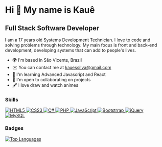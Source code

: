 Hi 👋 My name is Kauê
==========================

Full Stack Software Developer
-----------------------------

I am a 17 years old Systems Development Technician. I love to code and solving problems through technology. My main focus is front and back-end development, developing systems that can add to people's lives.

* 🌍  I'm based in São Vicente, Brazil
* ✉️  You can contact me at [kauessilva@gmail.com](mailto:kauessilva00@gmail.com)
* 🧠  I'm learning Advanced Javascript and React
* 🤝  I'm open to collaborating on projects
* 🖋️  I love draw and watch animes

### Skills

<div align="left">
    <a href="https://developer.mozilla.org/en-US/docs/Glossary/HTML5" target="_blank">
        <img alt="HTML5" src="https://img.shields.io/badge/HTML5-E34F26?style=for-the-badge&logo=html5&logoColor=white" />
    </a>
    <a href="https://developer.mozilla.org/en-US/docs/Web/CSS" target="_blank">
        <img alt="CSS3" src="https://img.shields.io/badge/CSS3-1572B6?style=for-the-badge&logo=css3&logoColor=white" />
    </a>
    <a href="https://learn.microsoft.com/en-us/dotnet/csharp/" target="_blank">
        <img alt="C#" src="https://img.shields.io/badge/C%23-239120?style=for-the-badge&logo=c-sharp&logoColor=white" />
    </a>
    <a href="https://www.php.net/docs.php" target="_blank">
        <img alt="PHP" src="https://img.shields.io/badge/PHP-777BB4?style=for-the-badge&logo=php&logoColor=white" />
    </a>
    <a href="https://developer.mozilla.org/en-US/docs/Web/JavaScript" target="_blank">
        <img alt="JavaScript" src="https://img.shields.io/badge/JavaScript-F7DF1E?style=for-the-badge&logo=javascript&logoColor=black" />
    </a>
    <a href="https://getbootstrap.com/docs/5.2/getting-started/introduction/" target="_blank">
        <img alt="Bootstrrap" src="https://img.shields.io/badge/Bootstrap-563D7C?style=for-the-badge&logo=bootstrap&logoColor=white" />
    </a>
    <a href="https://api.jquery.com" target="_blank">
        <img alt="jQuery" src="https://img.shields.io/badge/jQuery-0769AD?style=for-the-badge&logo=jquery&logoColor=white" />
    </a>
    <a href="https://dev.mysql.com/doc/" target="_blank">
        <img alt="MySQL" src="https://img.shields.io/badge/MySQL-00000F?style=for-the-badge&logo=mysql&logoColor=white" />
    </a>
</div>

### Badges

<a href="https://github.com/KauesSilva" align="left"><img src="https://github-readme-stats-peguimasid.vercel.app/api/top-langs/?username=KauesSilva&layout=compact&title_color=3382ed&text_color=ffffff&icon_color=3382ed&bg_color=171717&hide_border=true&locale=en&custom_title=Top%20%Languages" alt="Top Languages" /></a>

